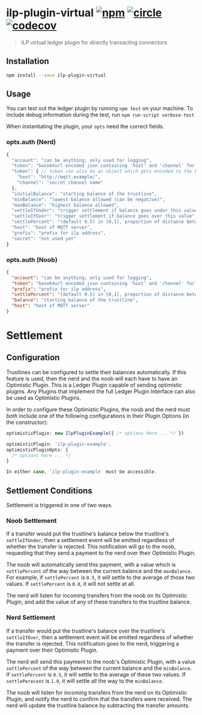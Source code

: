 # ilp-plugin-virtual [![npm][npm-image]][npm-url] [![circle][circle-image]][circle-url] [![codecov][codecov-image]][codecov-url]

[npm-image]: https://img.shields.io/npm/v/ilp-plugin-virtual.svg?style=flat
[npm-url]: https://npmjs.org/package/ilp-plugin-virtual
[circle-image]: https://circleci.com/gh/interledgerjs/ilp-plugin-virtual.svg?style=shield
[circle-url]: https://circleci.com/gh/interledgerjs/ilp-plugin-virtual
[codecov-image]: https://codecov.io/gh/interledgerjs/ilp-plugin-virtual/branch/master/graph/badge.svg
[codecov-url]: https://codecov.io/gh/interledgerjs/ilp-plugin-virtual

> ILP virtual ledger plugin for directly transacting connectors

## Installation

``` sh
npm install --save ilp-plugin-virtual
```

## Usage

You can test out the ledger plugin by running `npm test` on your machine.  To
include debug information during the test, run `npm run-script verbose-test`

When instantiating the plugin, your `opts` need the correct fields.

### opts.auth (Nerd)

```js
{
  "account": "can be anything; only used for logging",
  "token": "base64url encoded json containing 'host' and 'channel' for mqtt server",
  "token": { // token can also be an object which gets encoded to the blob
    "host": "http://mqtt.example/",
    "channel": "secret channel name"
  },
  "initialBalance": "starting balance of the trustline",
  "minBalance": "lowest balance allowed (can be negative)",
  "maxBalance": "highest balance allowed",
  "settleIfUnder": "trigger settlement if balance goes under this value",
  "settleIfOver": "trigger settlement if balance goes over this value",
  "settlePercent": "(default 0.5) in [0,1], proportion of distance between current balance and limit to settle to.",
  "host": "host of MQTT server",
  "prefix": "prefix for ilp address",
  "secret": "not used yet"
}
```

### opts.auth (Noob)

```json
{
  "account": "can be anything; only used for logging",
  "token": "base64url encoded json containing 'host' and 'channel' for mqtt server",
  "prefix": "prefix for ilp address",
  "settlePercent": "(default 0.5) in [0,1], proportion of distance between current balance and limit to settle to.",
  "balance": "starting balance of the trustline",
  "host": "host of MQTT server"
}
```

# Settlement

## Configuration

Trustlines can be configured to settle their balances automatically. If this
feature is used, then the nerd and the noob will each have to have an
Optimistic Plugin. This is a Ledger Plugin capable of sending optimistic
plugins. Any Plugins that implement the full Ledger Plugin Interface can also
be used as Optimistic Plugins.

In order to configure these Optimistic Plugins, the noob and the nerd must
_both_ include one of the following configurations in their Plugin Options
(in the constructor):

```js
optimisticPlugin: new IlpPluginExample({ /* options here ... */ })
```

```js
optimisticPlugin: 'ilp-plugin-example',
optimisticPluginOpts: {
  /* options here ... */
}

In either case, `ilp-plugin-example` must be accessible.
```

## Settlement Conditions

Settlement is triggered in one of two ways.

### Noob Settlement

If a transfer would put the trustline's balance below the trustline's
`settleIfUnder`, then a settlement event will be emitted regardless of whether
the transfer is rejected. This notification will go to the noob, requesting
that they send a payment to the nerd over their Optimistic Plugin.

The noob will automatically send this payment, with a value which is
`settlePercent` of the way between the current balance and the `maxBalance`.
For example, if `settlePercent` is `0.5`, it will settle to the average of
those two values. If `settlePercent` is `0.0`, it will not settle at all. 

The nerd will listen for incoming transfers from the noob on its Optimistic
Plugin, and add the value of any of these transfers to the trustline balance.

### Nerd Settlement

If a transfer would put the trustline's balance over the trustline's
`settleIfOver`, then a settlement event will be emitted regardless of whether
the transfer is rejected. This notification goes to the nerd, triggering a
payment over their Optimistic Plugin.

The nerd will send this payment to the noob's Optimistic Plugin, with a value
`settlePercent` of the way between the current balance and the `minBalance`.
If `settlePercent` is `0.5`, it will settle to the average of these two values.
If `settlePerecent` is `1.0`, it will settle all the way to the `minBalance`.

The noob will listen for incoming transfers from the nerd on its Optimistic
Plugin, and notify the nerd to confirm that the transfers were received. The nerd
will update the trustline balance by subtracting the transfer amounts.
